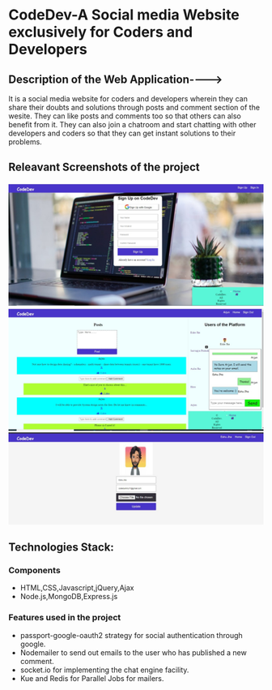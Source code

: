# CodeDev-A Social media Website exclusively for Coders and Developers

## Description of the Web Application---->

It is a social media website for coders and developers wherein they can share their doubts and solutions through posts and comment section of the wesite. They can like posts and comments too so that others can also benefit from it. They can also join a chatroom and start chatting with other developers and coders so that they can get instant solutions to their problems.

## Releavant Screenshots of the project

![Sign Up Page](photos/sign_up.jpeg "Sign Up Page")
![Chat Engine](photos/chat.jpeg "Chat Engine")
![Profile Page](photos/profile.jpeg "Profile Page")

## Technologies Stack:



### Components
* HTML,CSS,Javascript,jQuery,Ajax
* Node.js,MongoDB,Express.js

### Features used in the project

* passport-google-oauth2 strategy for social authentication through google.
* Nodemailer to send out emails to the user who has published a new comment.
* socket.io for implementing the chat engine facility.
* Kue and Redis for Parallel Jobs for mailers.






